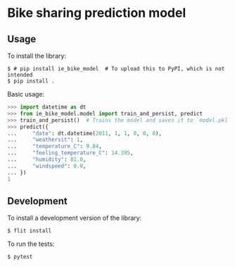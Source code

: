 # Bike sharing prediction model

## Usage

To install the library:

```
$ # pip install ie_bike_model  # To upload this to PyPI, which is not intended
$ pip install .
```

Basic usage:

```python
>>> import datetime as dt
>>> from ie_bike_model.model import train_and_persist, predict
>>> train_and_persist()  # Trains the model and saves it to `model.pkl`
>>> predict({
...     "date": dt.datetime(2011, 1, 1, 0, 0, 0),
...     "weathersit": 1,
...     "temperature_C": 9.84,
...     "feeling_temperature_C": 14.395,
...     "humidity": 81.0,
...     "windspeed": 0.0,
... })
1
```

## Development

To install a development version of the library:

```
$ flit install
```

To run the tests:

```
$ pytest
```
